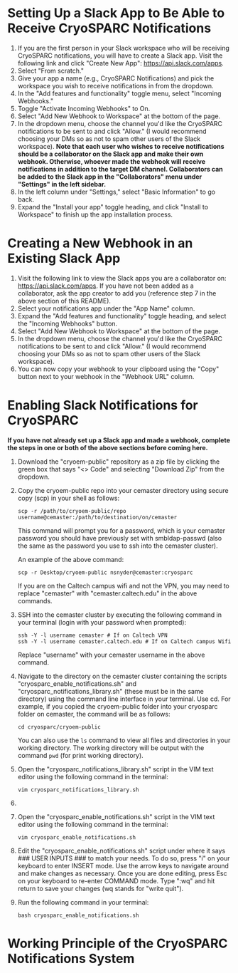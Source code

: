 # Setting Up a Slack App to Be Able to Receive CryoSPARC Notifications

1. If you are the first person in your Slack workspace who will be receiving CryoSPARC notifications, you will have to create a Slack app. Visit the following link and click "Create New App": https://api.slack.com/apps.
2. Select "From scratch."
3. Give your app a name (e.g., CryoSPARC Notifications) and pick the workspace you wish to receive notifications in from the dropdown.
4. In the "Add features and functionality" toggle menu, select "Incoming Webhooks."
5. Toggle "Activate Incoming Webhooks" to On.
6. Select "Add New Webhook to Workspace" at the bottom of the page.
7. In the dropdown menu, choose the channel you'd like the CryoSPARC notifications to be sent to and click "Allow." (I would recommend choosing your DMs so as not to spam other users of the Slack workspace). __Note that each user who wishes to receive notifications should be a collaborator on the Slack app and make their own webhook. Otherwise, whoever made the webhook will receive notifications in addition to the target DM channel. Collaborators can be added to the Slack app in the "Collaborators" menu under "Settings" in the left sidebar.__
8. In the left column under "Settings," select "Basic Information" to go back.
9. Expand the "Install your app" toggle heading, and click "Install to Workspace" to finish up the app installation process.

# Creating a New Webhook in an Existing Slack App

1. Visit the following link to view the Slack apps you are a collaborator on: https://api.slack.com/apps. If you have not been added as a collaborator, ask the app creator to add you (reference step 7 in the above section of this README).
2. Select your notifications app under the "App Name" column.
3. Expand the "Add features and functionality" toggle heading, and select the "Incoming Webhooks" button.
4. Select "Add New Webhook to Workspace" at the bottom of the page.
5. In the dropdown menu, choose the channel you'd like the CryoSPARC notifications to be sent to and click "Allow." (I would recommend choosing your DMs so as not to spam other users of the Slack workspace).
6. You can now copy your webhook to your clipboard using the "Copy" button next to your webhook in the "Webhook URL" column.

# Enabling Slack Notifications for CryoSPARC

__If you have not already set up a Slack app and made a webhook, complete the steps in one or both of the above sections before coming here.__

1. Download the "cryoem-public" repository as a zip file by clicking the green box that says "<> Code" and selecting "Download Zip" from the dropdown.
2. Copy the cryoem-public repo into your cemaster directory using secure copy (scp) in your shell as follows:
   
   ```
   scp -r /path/to/cryoem-public/repo username@cemaster:/path/to/destination/on/cemaster
   ```
   
   This command will prompt you for a password, which is your cemaster password you should have previously set with smbldap-passwd (also the same as the password you use to ssh into the cemaster cluster).

   An example of the above command:
   
   ```
   scp -r Desktop/cryoem-public nsnyder@cemaster:cryosparc
   ```
   
   If you are on the Caltech campus wifi and not the VPN, you may need to replace "cemaster" with "cemaster.caltech.edu" in the above commands.
   
3. SSH into the cemaster cluster by executing the following command in your terminal (login with your password when prompted):

   ```
   ssh -Y -l username cemaster # If on Caltech VPN
   ssh -Y -l username cemaster.caltech.edu # If on Caltech campus Wifi
   ```

   Replace "username" with your cemaster username in the above command.

4. Navigate to the directory on the cemaster cluster containing the scripts "cryosparc_enable_notifications.sh" and "cryosparc_notifications_library.sh" (these must be in the same directory) using the command line interface in your terminal. Use cd. For example, if you copied the cryoem-public folder into your cryosparc folder on cemaster, the command will be as follows:

   ```cd cryosparc/cryoem-public```

   You can also use the ```ls``` command to view all files and directories in your working directory. The working directory will be output with the command ```pwd``` (for print working directory).

5. Open the "cryosparc_notifications_library.sh" script in the VIM text editor using the following command in the terminal:

   ```vim cryosparc_notifications_library.sh```

6. 

7. Open the "cryosparc_enable_notifications.sh" script in the VIM text editor using the following command in the terminal:

   ```vim cryosparc_enable_notifications.sh```

8. Edit the "cryosparc_enable_notifications.sh" script under where it says ### USER INPUTS ### to match your needs. To do so, press "i" on your keyboard to enter INSERT mode. Use the arrow keys to navigate around and make changes as necessary. Once you are done editing, press Esc on your keyboard to re-enter COMMAND mode. Type ":wq" and hit return to save your changes (wq stands for "write quit").

9. Run the following command in your terminal:

   ```bash cryosparc_enable_notifications.sh```

# Working Principle of the CryoSPARC Notifications System
